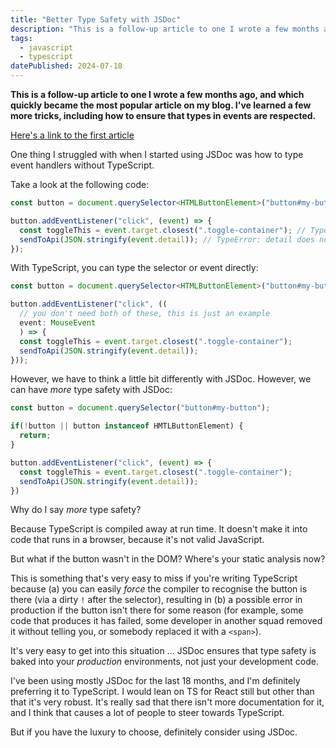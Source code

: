 ```yaml
---
title: "Better Type Safety with JSDoc"
description: "This is a follow-up article to one I wrote a few months ago, and which quickly became the most popular article on my blog. I've learned a few more tricks, including how to ensure that types in events are respected."
tags: 
  - javascript
  - typescript
datePublished: 2024-07-18
---
```

**This is a follow-up article to one I wrote a few months ago, and which quickly became the most popular article on my blog. I've learned a few more tricks, including how to ensure that types in events are respected.**

[Here's a link to the first article](/posts/types-via-jsdoc-or-typescript)

One thing I struggled with when I started using JSDoc was how to type event handlers without TypeScript.

Take a look at the following code:

```javascript
const button = document.querySelector<HTMLButtonElement>("button#my-button");

button.addEventListener("click", (event) => {
  const toggleThis = event.target.closest(".toggle-container"); // TypeError: closest does not exist on type EventTarget
  sendToApi(JSON.stringify(event.detail)); // TypeError: detail does not exist on Element
});
```

With TypeScript, you can type the selector or event directly:

```typescript
const button = document.querySelector<HTMLButtonElement>("button#my-button");

button.addEventListener("click", ((
  // you don't need both of these, this is just an example
  event: MouseEvent
  ) => {
  const toggleThis = event.target.closest(".toggle-container");
  sendToApi(JSON.stringify(event.detail));
}));
```

However, we have to think a little bit differently with JSDoc. However, we can have _more_ type safety with JSDoc:

```javascript
const button = document.querySelector("button#my-button");

if(!button || button instanceof HMTLButtonElement) {
  return;
}

button.addEventListener("click", (event) => {
  const toggleThis = event.target.closest(".toggle-container");
  sendToApi(JSON.stringify(event.detail));
})

```
Why do I say _more_ type safety?

Because TypeScript is compiled away at run time. It doesn't make it into code that runs in a browser, because it's not valid JavaScript.

But what if the button wasn't in the DOM? Where's your static analysis now?

This is something that's very easy to miss if you're writing TypeScript because (a) you can easily _force_ the compiler to recognise the button is there (via a dirty `!` after the selector), resulting in (b) a possible error in production if the button isn't there for some reason (for example, some code that produces it has failed, some developer in another squad removed it without telling you, or somebody replaced it with a `<span>`).

It's very easy to get into this situation ... JSDoc ensures that type safety is baked into your _production_ environments, not just your development code.

I've been using mostly JSDoc for the last 18 months, and I'm definitely preferring it to TypeScript. I would lean on TS for React still but other than that it's very robust. It's really sad that there isn't more documentation for it, and I think that causes a lot of people to steer towards TypeScript.

But if you have the luxury to choose, definitely consider using JSDoc.
